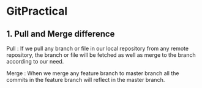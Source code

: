 # GitPractical

## 1. Pull and Merge difference
Pull : If we pull any branch or file in our local repository from any remote repository, the branch or file will be fetched as well as merge to the branch according to our need.

Merge : When we merge any feature branch to master branch all the commits in the feature branch will reflect in the master branch.
